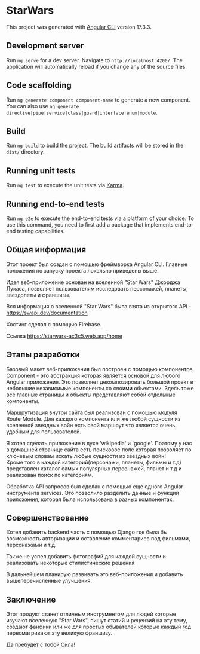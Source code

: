 # StarWars

This project was generated with [Angular CLI](https://github.com/angular/angular-cli) version 17.3.3.

## Development server

Run `ng serve` for a dev server. Navigate to `http://localhost:4200/`. The application will automatically reload if you change any of the source files.

## Code scaffolding

Run `ng generate component component-name` to generate a new component. You can also use `ng generate directive|pipe|service|class|guard|interface|enum|module`.

## Build

Run `ng build` to build the project. The build artifacts will be stored in the `dist/` directory.

## Running unit tests

Run `ng test` to execute the unit tests via [Karma](https://karma-runner.github.io).

## Running end-to-end tests

Run `ng e2e` to execute the end-to-end tests via a platform of your choice. To use this command, you need to first add a package that implements end-to-end testing capabilities.

## Общая информация

Этот проект был создан с помощью фреймворка Angular CLI. Главные положения по запуску проекта локально приведены выше. 

Идея веб-приложение основан на вселенной "Star Wars" Джорджа Лукаса, позволяет пользователям исследовать персонажей, планеты, звездолеты и франшизы.

Вся информация о вселенной "Star Wars" была взята из открытого API - https://swapi.dev/documentation

Хостинг сделал с помощью Firebase.

Ссылка https://starwars-ac3c5.web.app/home


## Этапы разработки
Базовый макет веб-приложения был построен с помощью компонентов. Component - это абстракция которая является основой для любого Angular приложения. Это позволяет декомпозировать большой проект в небольшие независимые компоненты со своими обьектами.
Здесь тоже все главные страницы и обьекты представляют собой отдельные компоненты.

Маршрутизация внутри сайта был реализован с помощью модуля RouterModule. Для каждого компонента или же любой сущности из вселенной звездных войн есть свой маршрут что является очень удобным для пользователей.

Я хотел сделать приложение в духе 'wikipedia' и 'google'. Поэтому у нас в домашней странице сайта есть поисковое поле которая позволяет по ключевым словам искать любые сущности из звездных войн!    
   Кроме того в каждой категорий(персонажи, планеты, фильмы и т.д) представлен каталог самых популярных персонажей, планет и т.д и реализован поиск по категориям.

Обработка API запросов был сделан с помощью еще одного Angular инструмента services. Это позволило разделить данные и функций приложения, которая была использована в разных компонентах.


## Совершенствование

Хотел добавить backend часть с помощью Django где была бы возможность авторизации и оставление комментариев под фильмами, персонажами и т.д.   

Также не успел добавить фотографий для каждой сущности и реализовать некоторые стилистические решения 

В дальнейшем планирую развивать это веб-приложения и добавить вышеперечисленные улучшения.


## Заключение

Этот продукт станет отличным инструментом для людей которые изучают вселенную "Star Wars", пишут статий и рецензий на эту тему, создают фанфики или же для простых обывателей которые каждый год пересматривают эту великую франшизу.

Да пребудет с тобой Сила!


